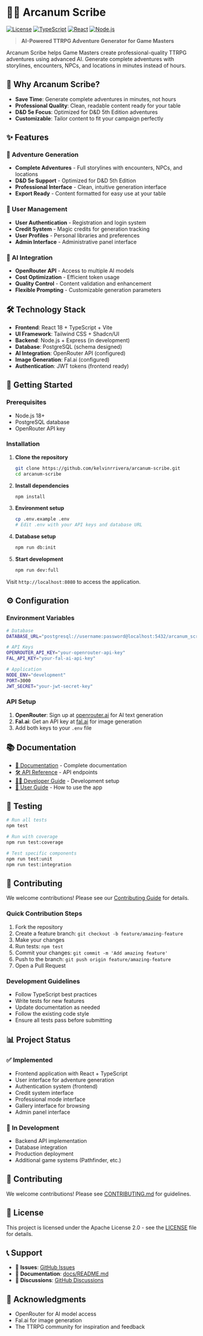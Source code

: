 # 🧙‍♂️ Arcanum Scribe

[![License](https://img.shields.io/badge/License-Apache%202.0-blue.svg)](https://opensource.org/licenses/Apache-2.0)
[![TypeScript](https://img.shields.io/badge/TypeScript-007ACC?logo=typescript&logoColor=white)](https://www.typescriptlang.org/)
[![React](https://img.shields.io/badge/React-20232A?logo=react&logoColor=61DAFB)](https://reactjs.org/)
[![Node.js](https://img.shields.io/badge/Node.js-43853D?logo=node.js&logoColor=white)](https://nodejs.org/)

> **AI-Powered TTRPG Adventure Generator for Game Masters**

Arcanum Scribe helps Game Masters create professional-quality TTRPG adventures using advanced AI. Generate complete adventures with storylines, encounters, NPCs, and locations in minutes instead of hours.

## 🎯 **Why Arcanum Scribe?**

- **Save Time**: Generate complete adventures in minutes, not hours
- **Professional Quality**: Clean, readable content ready for your table
- **D&D 5e Focus**: Optimized for D&D 5th Edition adventures
- **Customizable**: Tailor content to fit your campaign perfectly

## ✨ **Features**

### **🎨 Adventure Generation**
- **Complete Adventures** - Full storylines with encounters, NPCs, and locations
- **D&D 5e Support** - Optimized for D&D 5th Edition
- **Professional Interface** - Clean, intuitive generation interface
- **Export Ready** - Content formatted for easy use at your table

### **🔧 User Management**
- **User Authentication** - Registration and login system
- **Credit System** - Magic credits for generation tracking
- **User Profiles** - Personal libraries and preferences
- **Admin Interface** - Administrative panel interface

### **🎯 AI Integration**
- **OpenRouter API** - Access to multiple AI models
- **Cost Optimization** - Efficient token usage
- **Quality Control** - Content validation and enhancement
- **Flexible Prompting** - Customizable generation parameters

## 🛠️ **Technology Stack**

- **Frontend**: React 18 + TypeScript + Vite
- **UI Framework**: Tailwind CSS + Shadcn/UI
- **Backend**: Node.js + Express (in development)
- **Database**: PostgreSQL (schema designed)
- **AI Integration**: OpenRouter API (configured)
- **Image Generation**: Fal.ai (configured)
- **Authentication**: JWT tokens (frontend ready)

## 🚀 **Getting Started**

### **Prerequisites**
- Node.js 18+
- PostgreSQL database
- OpenRouter API key

### **Installation**

1. **Clone the repository**
   ```bash
   git clone https://github.com/kelvinrrivera/arcanum-scribe.git
   cd arcanum-scribe
   ```

2. **Install dependencies**
   ```bash
   npm install
   ```

3. **Environment setup**
   ```bash
   cp .env.example .env
   # Edit .env with your API keys and database URL
   ```

4. **Database setup**
   ```bash
   npm run db:init
   ```

5. **Start development**
   ```bash
   npm run dev:full
   ```

Visit `http://localhost:8080` to access the application.

## ⚙️ **Configuration**

### **Environment Variables**

```bash
# Database
DATABASE_URL="postgresql://username:password@localhost:5432/arcanum_scribe"

# API Keys
OPENROUTER_API_KEY="your-openrouter-api-key"
FAL_API_KEY="your-fal-ai-api-key"

# Application
NODE_ENV="development"
PORT=3000
JWT_SECRET="your-jwt-secret-key"
```

### **API Setup**

1. **OpenRouter**: Sign up at [openrouter.ai](https://openrouter.ai) for AI text generation
2. **Fal.ai**: Get an API key at [fal.ai](https://fal.ai) for image generation
3. Add both keys to your `.env` file

## 📚 **Documentation**

- [📖 Documentation](docs/README.md) - Complete documentation
- [🛠️ API Reference](docs/API_DOCUMENTATION.md) - API endpoints
- [👨‍💻 Developer Guide](docs/DEVELOPER_GUIDE.md) - Development setup
- [👤 User Guide](docs/USER_GUIDE.md) - How to use the app

## 🧪 **Testing**

```bash
# Run all tests
npm test

# Run with coverage
npm run test:coverage

# Test specific components
npm run test:unit
npm run test:integration
```

## 🤝 **Contributing**

We welcome contributions! Please see our [Contributing Guide](CONTRIBUTING.md) for details.

### **Quick Contribution Steps**

1. Fork the repository
2. Create a feature branch: `git checkout -b feature/amazing-feature`
3. Make your changes
4. Run tests: `npm test`
5. Commit your changes: `git commit -m 'Add amazing feature'`
6. Push to the branch: `git push origin feature/amazing-feature`
7. Open a Pull Request

### **Development Guidelines**

- Follow TypeScript best practices
- Write tests for new features
- Update documentation as needed
- Follow the existing code style
- Ensure all tests pass before submitting



## 📊 **Project Status**

### ✅ **Implemented**
- Frontend application with React + TypeScript
- User interface for adventure generation
- Authentication system (frontend)
- Credit system interface
- Professional mode interface
- Gallery interface for browsing
- Admin panel interface

### 🚧 **In Development**
- Backend API implementation
- Database integration
- Production deployment
- Additional game systems (Pathfinder, etc.)

## 🤝 **Contributing**

We welcome contributions! Please see [CONTRIBUTING.md](CONTRIBUTING.md) for guidelines.

## 📄 **License**

This project is licensed under the Apache License 2.0 - see the [LICENSE](LICENSE) file for details.

## 📞 **Support**

- 🐛 **Issues**: [GitHub Issues](https://github.com/kelvinrrivera/arcanum-scribe/issues)
- 📖 **Documentation**: [docs/README.md](docs/README.md)
- 💬 **Discussions**: [GitHub Discussions](https://github.com/kelvinrrivera/arcanum-scribe/discussions)

## 🙏 **Acknowledgments**

- OpenRouter for AI model access
- Fal.ai for image generation
- The TTRPG community for inspiration and feedback
